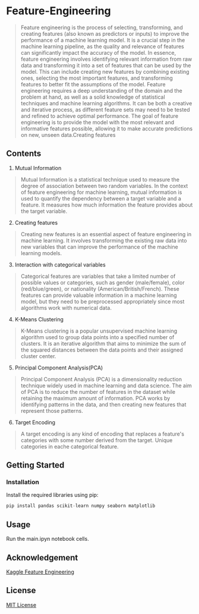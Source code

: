 # Feature-Engineering
> Feature engineering is the process of selecting, transforming, and creating features (also known as predictors or inputs) to improve the performance of a machine learning model. It is a crucial step in the machine learning pipeline, as the quality and relevance of features can significantly impact the accuracy of the model.
In essence, feature engineering involves identifying relevant information from raw data and transforming it into a set of features that can be used by the model. This can include creating new features by combining existing ones, selecting the most important features, and transforming features to better fit the assumptions of the model.
Feature engineering requires a deep understanding of the domain and the problem at hand, as well as a solid knowledge of statistical techniques and machine learning algorithms. It can be both a creative and iterative process, as different feature sets may need to be tested and refined to achieve optimal performance.
The goal of feature engineering is to provide the model with the most relevant and informative features possible, allowing it to make accurate predictions on new, unseen data.Creating features

## Contents
1. Mutual Information
> Mutual Information is a statistical technique used to measure the degree of association between two random variables. In the context of feature engineering for machine learning, mutual information is used to quantify the dependency between a target variable and a feature. It measures how much information the feature provides about the target variable.
2. Creating features
> Creating new features is an essential aspect of feature engineering in machine learning. It involves transforming the existing raw data into new variables that can improve the performance of the machine learning models.
3. Interaction with categorical variables
> Categorical features are variables that take a limited number of possible values or categories, such as gender (male/female), color (red/blue/green), or nationality (American/British/French). These features can provide valuable information in a machine learning model, but they need to be preprocessed appropriately since most algorithms work with numerical data.
4. K-Means Clustering
> K-Means clustering is a popular unsupervised machine learning algorithm used to group data points into a specified number of clusters. It is an iterative algorithm that aims to minimize the sum of the squared distances between the data points and their assigned cluster center.
5. Principal Component Analysis(PCA)
> Principal Component Analysis (PCA) is a dimensionality reduction technique widely used in machine learning and data science. The aim of PCA is to reduce the number of features in the dataset while retaining the maximum amount of information. PCA works by identifying patterns in the data, and then creating new features that represent those patterns.
6. Target Encoding
> A target encoding is any kind of encoding that replaces a feature's categories with some number derived from the target.
Unique categories in eache categorical feature.

## Getting Started
### Installation
Install the required libraries using pip:
```Python
pip install pandas scikit-learn numpy seaborn matplotlib
```
## Usage
Run the main.ipyn notebook cells.

## Acknowledgement
[Kaggle Feature Engineering](https://www.kaggle.com/learn/feature-engineering)

## License
[MIT License](https://github.com/git/git-scm.com/blob/main/MIT-LICENSE.txt)

